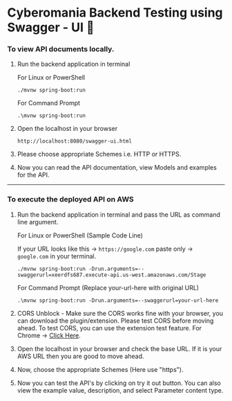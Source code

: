 # Cyberomania Backend Testing using Swagger - UI 🔨

### To view API documents locally.
1. Run the backend application in terminal

    For Linux or PowerShell

    ```
    ./mvnw spring-boot:run
    ```

    For Command Prompt

    ```
    .\mvnw spring-boot:run
    ```

2. Open the localhost in your browser

    ```
    http://localhost:8080/swagger-ui.html
    ```

3. Please choose appropriate Schemes i.e. HTTP or HTTPS.

4. Now you can read the API documentation, view Models and examples for the API.

  
---

### To execute the deployed API on AWS
1. Run the backend application in terminal and pass the URL as command line argument.

    For Linux or PowerShell (Sample Code Line)

    If your URL looks like this -> `https://google.com` paste only -> `google.com` in your terminal.

    ```
    ./mvnw spring-boot:run -Drun.arguments=--swaggerurl=xeerdfs687.execute-api.us-west.amazonaws.com/Stage
    ```

    For Command Prompt (Replace your-url-here with original URL)

    ```
    .\mvnw spring-boot:run -Drun.arguments=--swaggerurl=your-url-here
    ```

2. CORS Unblock - Make sure the CORS works fine with your browser, you can download the plugin/extension. Please test CORS before moving ahead. To test CORS, you can use the extension test feature. For Chrome -> [Click Here](https://chrome.google.com/webstore/detail/cors-unblock/lfhmikememgdcahcdlaciloancbhjino?hl=en).

3. Open the localhost in your browser and check the base URL. If it is your AWS URL then you are good to move ahead.

4. Now, choose the appropriate Schemes (Here use "https").

5. Now you can test the API's by clicking on try it out button. You can also view the example value, description, and select Parameter content type.

